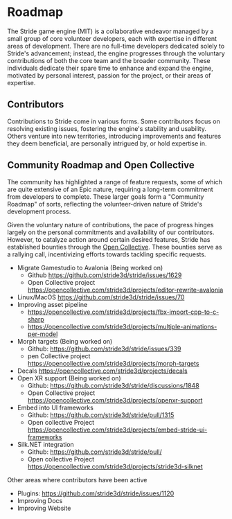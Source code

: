 # Roadmap
The Stride game engine (MIT) is a collaborative endeavor managed by a small group of core volunteer developers, each with expertise in different areas of development. There are no full-time developers dedicated solely to Stride's advancement; instead, the engine progresses through the voluntary contributions of both the core team and the broader community. These individuals dedicate their spare time to enhance and expand the engine, motivated by personal interest, passion for the project, or their areas of expertise.

## Contributors
Contributions to Stride come in various forms. Some contributors focus on resolving existing issues, fostering the engine's stability and usability. Others venture into new territories, introducing improvements and features they deem beneficial, are personally intrigued by, or hold expertise in.

## Community Roadmap and Open Collective
The community has highlighted a range of feature requests, some of which are quite extensive of an Epic nature, requiring a long-term commitment from developers to complete. These larger goals form a "Community Roadmap" of sorts, reflecting the volunteer-driven nature of Stride's development process.

Given the voluntary nature of contributions, the pace of progress hinges largely on the personal commitments and availability of our contributors. However, to catalyze action around certain desired features, Stride has established bounties through the [Open Collective](https://opencollective.com/stride3d). These bounties serve as a rallying call, incentivizing efforts towards tackling specific requests.

- Migrate Gamestudio to Avalonia (Being worked on)
  - Github https://github.com/stride3d/stride/issues/1629
  - Open Collective project https://opencollective.com/stride3d/projects/editor-rewrite-avalonia
- Linux/MacOS https://github.com/stride3d/stride/issues/70
- Improving asset pipeline
  - https://opencollective.com/stride3d/projects/fbx-import-cpp-to-c-sharp
  - https://opencollective.com/stride3d/projects/multiple-animations-per-model
- Morph targets (Being worked on)
  - Github: https://github.com/stride3d/stride/issues/339
  - pen Collective project https://opencollective.com/stride3d/projects/morph-targets
- Decals https://opencollective.com/stride3d/projects/decals
- Open XR support (Being worked on)
  - Github: https://github.com/stride3d/stride/discussions/1848
  - Open Collective project https://opencollective.com/stride3d/projects/openxr-support
- Embed into UI frameworks
  - Github: https://github.com/stride3d/stride/pull/1315
  - Open collective Project https://opencollective.com/stride3d/projects/embed-stride-ui-frameworks
- Silk.NET integration
  - Github: https://github.com/stride3d/stride/pull/
  - Open collective Project https://opencollective.com/stride3d/projects/stride3d-silknet

Other areas where contributors have been active 
- Plugins: https://github.com/stride3d/stride/issues/1120
- Improving Docs
- Improving Website
